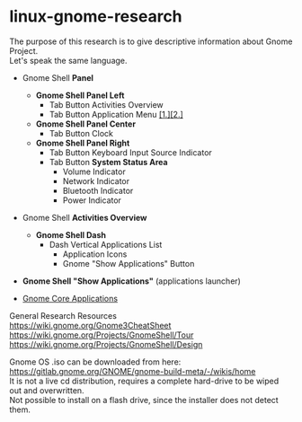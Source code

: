 # linux-gnome-research
The purpose of this research is to give descriptive information about Gnome Project.  
Let's speak the same language.

* Gnome Shell **Panel**
  *  **Gnome Shell Panel Left** 
     * Tab Button Activities Overview 
     * Tab Button Application Menu [[1.]](https://wiki.gnome.org/Design/OS/AppMenu)[[2.]](https://wiki.gnome.org/HowDoI/ApplicationMenu)
  * **Gnome Shell Panel Center**
     * Tab Button Clock
  * **Gnome Shell Panel Right**
     * Tab Button Keyboard Input Source Indicator
     * Tab Button **System Status Area** 
       * Volume Indicator 
       * Network Indicator
       * Bluetooth Indicator
       * Power Indicator
       
* Gnome Shell **Activities Overview**
  * **Gnome Shell Dash** 
    * Dash Vertical Applications List
      * Application Icons
      * Gnome "Show Applications" Button
* **Gnome Shell "Show Applications"** (applications launcher)
  
  
* [Gnome Core Applications](https://en.wikipedia.org/wiki/GNOME_Core_Applications) 
  
General Research Resources  
https://wiki.gnome.org/Gnome3CheatSheet  
https://wiki.gnome.org/Projects/GnomeShell/Tour  
https://wiki.gnome.org/Projects/GnomeShell/Design

Gnome OS .iso can be downloaded from here: https://gitlab.gnome.org/GNOME/gnome-build-meta/-/wikis/home  
It is not a live cd distribution, requires a complete hard-drive to be wiped out and overwritten.   
Not possible to install on a flash drive, since the installer does not detect them. 
